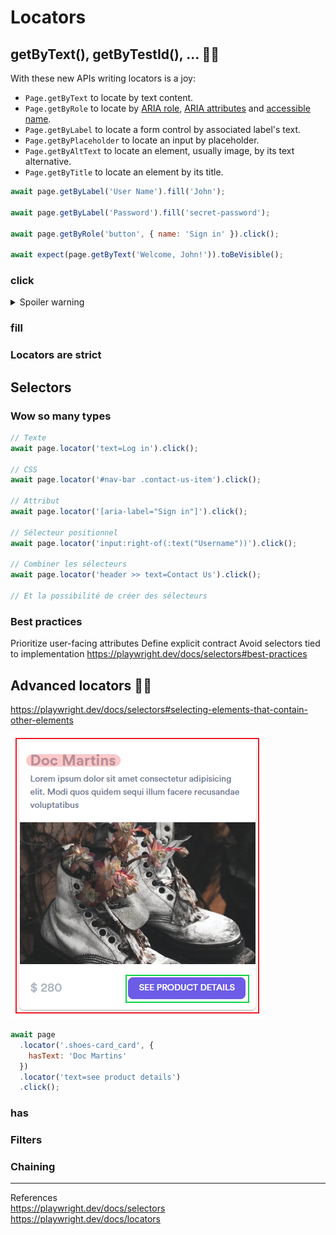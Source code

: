# Locators
## getByText(), getByTestId(), ... 👩‍💻

With these new APIs writing locators is a joy:
- `Page.getByText` to locate by text content.
- `Page.getByRole` to locate by [ARIA role](https://www.w3.org/TR/wai-aria-1.2/#roles), [ARIA attributes](https://www.w3.org/TR/wai-aria-1.2/#aria-attributes) and [accessible name](https://w3c.github.io/accname/#dfn-accessible-name).
- `Page.getByLabel` to locate a form control by associated label's text.
- `Page.getByPlaceholder` to locate an input by placeholder.
- `Page.getByAltText` to locate an element, usually image, by its text alternative.
- `Page.getByTitle` to locate an element by its title.

```js
await page.getByLabel('User Name').fill('John');

await page.getByLabel('Password').fill('secret-password');

await page.getByRole('button', { name: 'Sign in' }).click();

await expect(page.getByText('Welcome, John!')).toBeVisible();
```

### click

<details>
  <summary>Spoiler warning</summary>
  
  Spoiler text. Note that it's important to have a space after the summary tag. You should be able to write any markdown you want inside the `<details>` tag... just make sure you close `<details>` afterward.
  
  ```javascript
  console.log("I'm a code block!");
  ```
</details>


### fill
### Locators are strict
## Selectors
### Wow so many types
```js
// Texte
await page.locator('text=Log in').click();

// CSS
await page.locator('#nav-bar .contact-us-item').click();

// Attribut
await page.locator('[aria-label="Sign in"]').click();

// Sélecteur positionnel
await page.locator('input:right-of(:text("Username"))').click();

// Combiner les sélecteurs
await page.locator('header >> text=Contact Us').click();

// Et la possibilité de créer des sélecteurs

```

### Best practices
Prioritize user-facing attributes
Define explicit contract
Avoid selectors tied to implementation
https://playwright.dev/docs/selectors#best-practices

## Advanced locators 👩‍💻
https://playwright.dev/docs/selectors#selecting-elements-that-contain-other-elements

![Playwright logo](../images/image13.png)

```js
await page
  .locator('.shoes-card_card', {
    hasText: 'Doc Martins'
  })
  .locator('text=see product details')
  .click();
```

### has
### Filters
### Chaining

---
References  
<https://playwright.dev/docs/selectors>  
<https://playwright.dev/docs/locators>  
